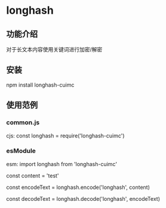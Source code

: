 # longhash

## 功能介绍
对于长文本内容使用关键词进行加密/解密

## 安装
npm install longhash-cuimc

## 使用范例

### common.js
cjs:
const longhash = require('longhash-cuimc')

### esModule
esm:
import longhash from 'longhash-cuimc'

const content = 'test'

const encodeText = longhash.encode('longhash', content)

const decodeText = longhash.decode('longhash', encodeText)

